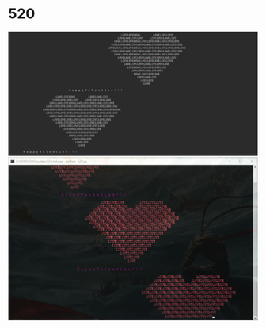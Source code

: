 # 520

![](https://github.com/sunriceM/520/blob/master/183558.png)
![](https://github.com/sunriceM/520/blob/master/191216.png)
